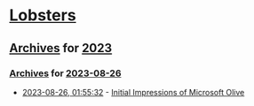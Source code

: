 # [Lobsters](../../../README.md)

## [Archives](../../index.md) for [2023](../index.md)

### [Archives](../../index.md) for [2023-08-26](index.md)

* [2023-08-26, 01:55:32](https://lobste.rs/s/wbrnmk/initial_impressions_microsoft_olive) - [Initial Impressions of Microsoft Olive](https://zhenghaotan.com/blog/initial-impressions-of-msft-olive)
